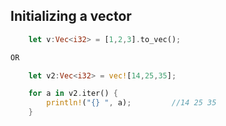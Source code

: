 ## Initializing a vector
```rust
    let v:Vec<i32> = [1,2,3].to_vec();

OR

    let v2:Vec<i32> = vec![14,25,35];

    for a in v2.iter() {
        println!("{} ", a);         //14 25 35
    }
```

